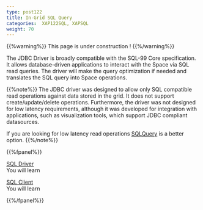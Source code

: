 ```yaml
---
type: post122
title: In-Grid SQL Query
categories:  XAP122SQL, XAPSQL
weight: 70
---
```



{{%warning%}}
This page is under construction !
{{%/warning%}}

The JDBC Driver is broadly compatible with the SQL-99 Core specification. It allows database-driven applications to interact with the Space via SQL read queries. 
The driver will make the query optimization if needed and translates the SQL query into Space operations.

{{%note%}}
The JDBC driver was designed to allow only SQL compatible read operations against data stored in the grid. It does not support create/update/delete operations. Furthermore, the driver was not designed for low latency requirements, although it was developed for integration with applications, such as visualization tools, which support JDBC compliant datasources.

If you are looking for low latency read operations [SQLQuery]({{%currentjavaurl%}}/query-sql.html) is a better option.
{{%/note%}} 

 
{{%fpanel%}}

[SQL Driver](./sql-driver.html)<br>
You will learn 
 
[SQL Client](./sql-client.html)<br>
You will learn   
  
 
{{%/fpanel%}}

